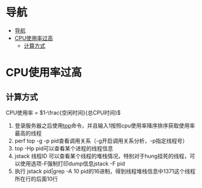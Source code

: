 # 导航

<!-- TOC -->

- [导航](#导航)
- [CPU使用率过高](#cpu使用率过高)
    - [计算方式](#计算方式)

<!-- /TOC -->

# CPU使用率过高

## 计算方式
CPU使用率 = $1-\frac{空闲时间}{总CPU时间}$

1. 登录服务器之后使用[top](#_Top)命令，并且输入1按照cpu使用率降序排序获取使用率最高的线程
2. perf top -g -p pid查看调用关系（\-g开启调用关系分析，\-p指定线程号）
3. top -Hp pid可以查看某个进程的线程信息
4. jstack 线程ID 可以查看某个线程的堆栈情况，特别对于hung挂死的线程，可以使用选项\-F强制打印dump信息jstack -F pid
5. 执行 jstack pid|grep -A 10 pid的16进制，得到线程堆栈信息中1371这个线程所在行的后面10行

